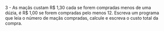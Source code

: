 3 - As maçãs custam R$ 1,30 cada se forem compradas menos de uma dúzia, é R$ 1,00 se forem
compradas pelo menos 12. Escreva um programa que leia o número de maçãs compradas, calcule e
escreva o custo total da compra.
